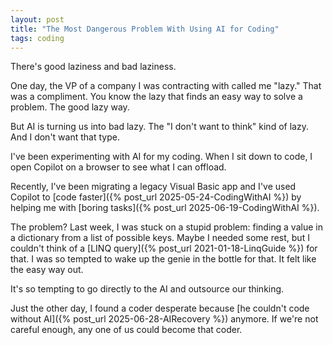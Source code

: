 ```yaml
---
layout: post
title: "The Most Dangerous Problem With Using AI for Coding"
tags: coding
---
```


There's good laziness and bad laziness.

One day, the VP of a company I was contracting with called me "lazy." That was a compliment. You know the lazy that finds an easy way to solve a problem. The good lazy way.

But AI is turning us into bad lazy. The "I don't want to think" kind of lazy. And I don't want that type.

I've been experimenting with AI for my coding. When I sit down to code, I open Copilot on a browser to see what I can offload.

Recently, I've been migrating a legacy Visual Basic app and I've used Copilot to [code faster]({% post_url 2025-05-24-CodingWithAI %}) by helping me with [boring tasks]({% post_url 2025-06-19-CodingWithAI %}).

The problem? Last week, I was stuck on a stupid problem: finding a value in a dictionary from a list of possible keys. Maybe I needed some rest, but I couldn't think of a [LINQ query]({% post_url 2021-01-18-LinqGuide %}) for that. I was so tempted to wake up the genie in the bottle for that. It felt like the easy way out.

It's so tempting to go directly to the AI and outsource our thinking.

Just the other day, I found a coder desperate because [he couldn't code without AI]({% post_url 2025-06-28-AIRecovery %}) anymore. If we're not careful enough, any one of us could become that coder.
